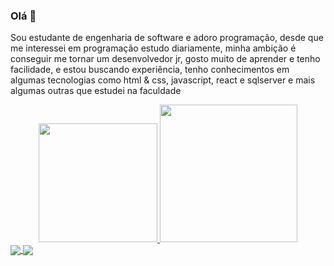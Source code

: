 ### Olá 👋
Sou estudante de engenharia de software e adoro programação, desde que me interessei em programação estudo diariamente, minha ambição é conseguir me tornar um desenvolvedor jr, gosto muito de aprender e tenho facilidade, e estou buscando experiência, tenho conhecimentos em algumas tecnologias como html & css, javascript, react e sqlserver e mais algumas outras que estudei na faculdade

<div align="center">
  <a href="https://github.com/GustavoPucienik">
  <img height="190em" src="https://github-readme-stats.vercel.app/api/pin?username=GustavoPucienik&repo=GustavoPucienik"/>
  <img height="220em" src="https://github-readme-stats.vercel.app/api/top-langs/?username=GustavoPucienik&show_icons=true&theme=dark"/>
</div>
  
  <a href="https://github.com/GustavoPucienik/github-readme-stats">
  <img align="center" src="https://github-readme-stats.vercel.app/api/pin/?username=GustavoPucienik&repo=github-readme-stats" />
</a>
<a href="https://github.com/GustavoPucienik/convoychat">
  <img align="center" src="https://github-readme-stats.vercel.app/api/pin/?username=GustavoPucienik&repo=convoychat" />
</a>
